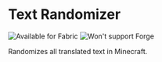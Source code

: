 # Text Randomizer
![Available for Fabric](https://raw.githubusercontent.com/intergrav/devins-badges/v3/assets/cozy/supported/fabric_vector.svg)
![Won't support Forge](https://raw.githubusercontent.com/intergrav/devins-badges/v3/assets/cozy/unsupported/forge_vector.svg)

Randomizes all translated text in Minecraft.